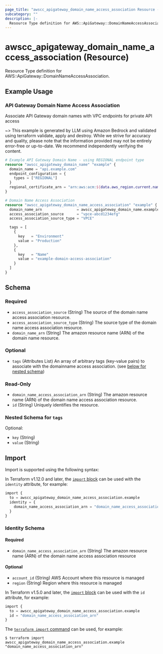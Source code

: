 ```yaml
---
page_title: "awscc_apigateway_domain_name_access_association Resource - terraform-provider-awscc"
subcategory: ""
description: |-
  Resource Type definition for AWS::ApiGateway::DomainNameAccessAssociation.
---
```


# awscc_apigateway_domain_name_access_association (Resource)

Resource Type definition for AWS::ApiGateway::DomainNameAccessAssociation.

## Example Usage

### API Gateway Domain Name Access Association
Associate API Gateway domain names with VPC endpoints for private API access

~> This example is generated by LLM using Amazon Bedrock and validated using terraform validate, apply and destroy. While we strive for accuracy and quality, please note that the information provided may not be entirely error-free or up-to-date. We recommend independently verifying the content.

```terraform
# Example API Gateway Domain Name - using REGIONAL endpoint type
resource "awscc_apigateway_domain_name" "example" {
  domain_name = "api.example.com"
  endpoint_configuration = {
    types = ["REGIONAL"]
  }
  regional_certificate_arn = "arn:aws:acm:${data.aws_region.current.name}:${data.aws_caller_identity.current.account_id}:certificate/example-certificate"
}

# Domain Name Access Association
resource "awscc_apigateway_domain_name_access_association" "example" {
  domain_name_arn                = awscc_apigateway_domain_name.example.domain_name_arn
  access_association_source      = "vpce-abcd1234efg"
  access_association_source_type = "VPCE"

  tags = [
    {
      key   = "Environment"
      value = "Production"
    },
    {
      key   = "Name"
      value = "example-domain-access-association"
    }
  ]
}
```

<!-- schema generated by tfplugindocs -->
## Schema

### Required

- `access_association_source` (String) The source of the domain name access association resource.
- `access_association_source_type` (String) The source type of the domain name access association resource.
- `domain_name_arn` (String) The amazon resource name (ARN) of the domain name resource.

### Optional

- `tags` (Attributes List) An array of arbitrary tags (key-value pairs) to associate with the domainname access association. (see [below for nested schema](#nestedatt--tags))

### Read-Only

- `domain_name_access_association_arn` (String) The amazon resource name (ARN) of the domain name access association resource.
- `id` (String) Uniquely identifies the resource.

<a id="nestedatt--tags"></a>
### Nested Schema for `tags`

Optional:

- `key` (String)
- `value` (String)

## Import

Import is supported using the following syntax:

In Terraform v1.12.0 and later, the [`import` block](https://developer.hashicorp.com/terraform/language/import) can be used with the `identity` attribute, for example:

```terraform
import {
  to = awscc_apigateway_domain_name_access_association.example
  identity = {
    domain_name_access_association_arn = "domain_name_access_association_arn"
  }
}
```

<!-- schema generated by tfplugindocs -->
### Identity Schema

#### Required

- `domain_name_access_association_arn` (String) The amazon resource name (ARN) of the domain name access association resource

#### Optional

- `account_id` (String) AWS Account where this resource is managed
- `region` (String) Region where this resource is managed

In Terraform v1.5.0 and later, the [`import` block](https://developer.hashicorp.com/terraform/language/import) can be used with the `id` attribute, for example:

```terraform
import {
  to = awscc_apigateway_domain_name_access_association.example
  id = "domain_name_access_association_arn"
}
```

The [`terraform import` command](https://developer.hashicorp.com/terraform/cli/commands/import) can be used, for example:

```shell
$ terraform import awscc_apigateway_domain_name_access_association.example "domain_name_access_association_arn"
```
